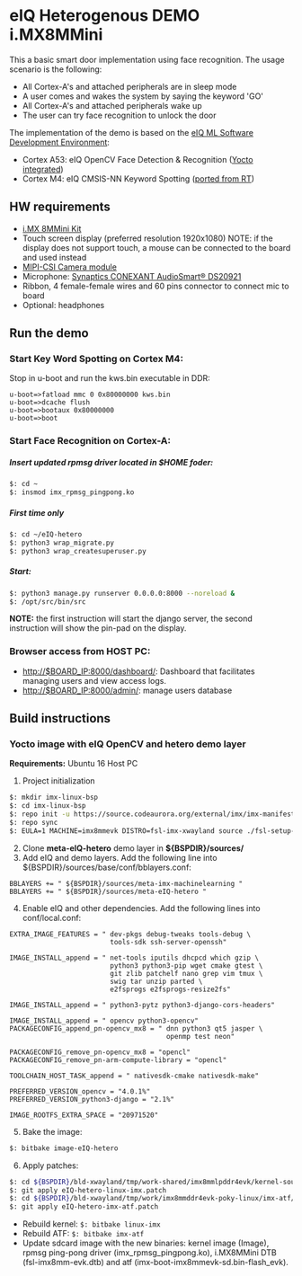 eIQ Heterogenous DEMO i.MX8MMini
================================
This a basic smart door implementation using face recognition. The usage scenario is the following:
- All Cortex-A's and attached peripherals are in sleep mode
- A user comes and wakes the system by saying the keyword 'GO'
- All Cortex-A's and attached peripherals wake up
- The user can try face recognition to unlock the door

The implementation of the demo is based on the [eIQ ML Software Development Environment](https://www.nxp.com/eIQ):
- Cortex A53: eIQ OpenCV Face Detection & Recognition ([Yocto integrated]([https://www.nxp.com/design/software/development-software/eiq-ml-development-environment/eiq-opencv-neural-network-and-ml-algorithm-support:eIQOpenCV](https://www.nxp.com/design/software/development-software/eiq-ml-development-environment/eiq-opencv-neural-network-and-ml-algorithm-support:eIQOpenCV)))
- Cortex M4: eIQ CMSIS-NN Keyword Spotting ([ported from RT](https://www.nxp.com/design/software/development-software/eiq-ml-development-environment/eiq-for-arm-cmsis-nn:eIQArmCMSISNN))

HW requirements
---------------
- [i.MX 8MMini Kit](https://www.nxp.com/products/processors-and-microcontrollers/arm-processors/i.mx-applications-processors/i.mx-8-processors/i.mx-8m-mini-arm-cortex-a53-cortex-m4-audio-voice-video:i.MX8MMINI)
- Touch screen display (preferred resolution 1920x1080)
NOTE: if the display does not support touch, a mouse can be connected to the board and used instead
- [MIPI-CSI Camera module](https://www.nxp.com/part/MINISASTOCSI)
- Microphone: [Synaptics CONEXANT AudioSmart® DS20921](https://www.synaptics.com/partners/amazon/ds20921)
- Ribbon, 4 female-female wires and 60 pins connector to connect mic to board
- Optional: headphones

Run the demo
------------
### Start Key Word Spotting on Cortex M4:
Stop in u-boot and run the kws.bin executable in DDR:
```
u-boot=>fatload mmc 0 0x80000000 kws.bin
u-boot=>dcache flush
u-boot=>bootaux 0x80000000
u-boot=>boot
```
### Start Face Recognition on Cortex-A:
##### Insert updated rpmsg driver located in $HOME foder:
```bash
$: cd ~
$: insmod imx_rpmsg_pingpong.ko
```
##### First time only
```bash
$: cd ~/eIQ-hetero
$: python3 wrap_migrate.py
$: python3 wrap_createsuperuser.py
```
##### Start:
```bash
$: python3 manage.py runserver 0.0.0.0:8000 --noreload &
$: /opt/src/bin/src
```
**NOTE:** the first instruction will start the django server, the second instruction will show the pin-pad on the display.

### Browser access from HOST PC:
- [http://$BOARD_IP:8000/dashboard/](http://board_ip:8000/dashboard/): Dashboard that facilitates managing users and view access logs.
- [http://$BOARD_IP:8000/admin/](http://board_ip:8000/admin/): manage users database 

Build instructions
------------------
### Yocto image with eIQ OpenCV and hetero demo layer
**Requirements:** Ubuntu 16 Host PC 
1. Project initialization
```bash
$: mkdir imx-linux-bsp
$: cd imx-linux-bsp
$: repo init -u https://source.codeaurora.org/external/imx/imx-manifest -b imx-linux-sumo -m imx-4.14.98-2.0.0_machinelearning.xml
$: repo sync
$: EULA=1 MACHINE=imx8mmevk DISTRO=fsl-imx-xwayland source ./fsl-setup-release.sh -b bld-xwayland
```
2. Clone **meta-eIQ-hetero** demo layer in **${BSPDIR}/sources/**
3. Add eIQ and demo layers. Add the following line into ${BSPDIR}/sources/base/conf/bblayers.conf:
```
BBLAYERS += " ${BSPDIR}/sources/meta-imx-machinelearning "
BBLAYERS += " ${BSPDIR}/sources/meta-eIQ-hetero "
```
4. Enable eIQ and other dependencies. Add the following lines into conf/local.conf:
```
EXTRA_IMAGE_FEATURES = " dev-pkgs debug-tweaks tools-debug \
                         tools-sdk ssh-server-openssh"
 
IMAGE_INSTALL_append = " net-tools iputils dhcpcd which gzip \
                         python3 python3-pip wget cmake gtest \
                         git zlib patchelf nano grep vim tmux \
                         swig tar unzip parted \
                         e2fsprogs e2fsprogs-resize2fs"

IMAGE_INSTALL_append = " python3-pytz python3-django-cors-headers"
 
IMAGE_INSTALL_append = " opencv python3-opencv"
PACKAGECONFIG_append_pn-opencv_mx8 = " dnn python3 qt5 jasper \
                                       openmp test neon"
 
PACKAGECONFIG_remove_pn-opencv_mx8 = "opencl"
PACKAGECONFIG_remove_pn-arm-compute-library = "opencl"
 
TOOLCHAIN_HOST_TASK_append = " nativesdk-cmake nativesdk-make"
 
PREFERRED_VERSION_opencv = "4.0.1%"
PREFERRED_VERSION_python3-django = "2.1%"
 
IMAGE_ROOTFS_EXTRA_SPACE = "20971520"
```
5. Bake the image:
```bash
$: bitbake image-eIQ-hetero
```

6. Apply patches:
```bash
$: cd ${BSPDIR}/bld-xwayland/tmp/work-shared/imx8mmlpddr4evk/kernel-source
$: git apply eIQ-hetero-linux-imx.patch
$: cd ${BSPDIR}/bld-xwayland/tmp/work/imx8mmddr4evk-poky-linux/imx-atf/2.0+gitAUTOINC+1cb68fa0a0-r0/git 
$: git apply eIQ-hetero-imx-atf.patch
```
- Rebuild kernel: ```$: bitbake linux-imx```
- Rebuild ATF: ```$: bitbake imx-atf```
- Update sdcard image with the new binaries: kernel image (Image), rpmsg ping-pong driver (imx_rpmsg_pingpong.ko), i.MX8MMini DTB (fsl-imx8mm-evk.dtb) and atf (imx-boot-imx8mmevk-sd.bin-flash_evk).
